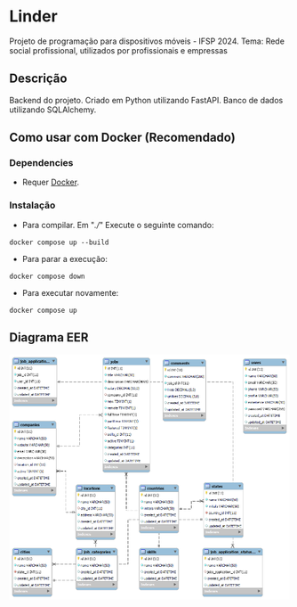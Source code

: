 # Linder

Projeto de programação para dispositivos móveis - IFSP 2024. Tema: Rede social profissional, utilizados por profissionais e empressas

## Descrição

Backend do projeto. Criado em Python utilizando FastAPI. Banco de dados utilizando SQLAlchemy.

## Como usar com Docker (Recomendado)

### Dependencies

* Requer [Docker](https://www.docker.com/).

### Instalação

* Para compilar. Em "_./_" Execute o seguinte comando:
```
docker compose up --build
```
* Para parar a execução:
```
docker compose down
```
* Para executar novamente:
```
docker compose up
```

## Diagrama EER

<img alt="EER" src="./Imagens/EERLinder.png" width='800' align=""/>